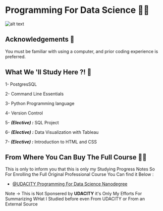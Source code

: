 
# Programming For Data Science 👨‍💻

![alt text](https://i.ibb.co/2YDnKF6/Programming-For-Data-Science-2.png)


## Acknowledgements 📕

You must be familiar with using a computer, and prior coding experience is preferred.
## What We 'll Study Here ?! 👣

1- PostgresSQL


2- Command Line Essentials

3- Python Programming language

4- Version Control

5- ***(Elective) :*** SQL Project

6- ***(Elective) :*** Data Visualization with Tableau

7- ***(Elective) :*** Introduction to HTML and CSS



## From Where You Can Buy The Full Course 🙅‍♂️
This is only to inform you that this is only my Studying Progress Notes So For Enrolling the Full Original Professional Course You Can find it Below : 
- [@UDACITY Programming For Data Science Nanodegree](https://www.github.com/octokatherine)

Note → This is Not Sponsered by **UDACITY** it's Only My Efforts For Summarizing WHat I Studied before even From UDACITY or From an External Source

